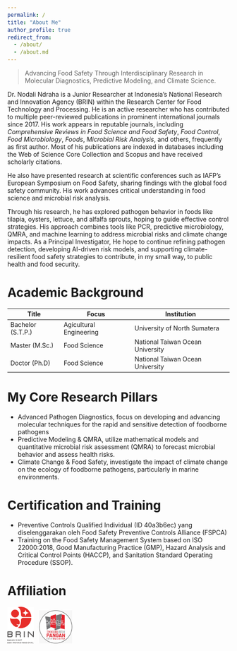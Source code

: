 ```yaml
---
permalink: /
title: "About Me"
author_profile: true
redirect_from: 
  - /about/
  - /about.md
---
```

> Advancing Food Safety Through Interdisciplinary Research in Molecular Diagnostics, Predictive Modeling, and Climate Science.

Dr. Nodali Ndraha is a Junior Researcher at Indonesia’s National Research and Innovation Agency (BRIN) within the Research Center for Food Technology and Processing. He is an active researcher who has contributed to multiple peer-reviewed publications in prominent international journals since 2017. His work appears in reputable journals, including <em>Comprehensive Reviews in Food Science and Food Safety</em>, <em>Food Control</em>, <em>Food Microbiology</em>, <em>Foods</em>, <em>Microbial Risk Analysis</em>, and others, frequently as first author. Most of his publications are indexed in databases including the Web of Science Core Collection and Scopus and have received scholarly citations.

He also have presented research at scientific conferences such as IAFP’s European Symposium on Food Safety, sharing findings with the global food safety community. His work advances critical understanding in food science and microbial risk analysis.

Through his research, he has explored pathogen behavior in foods like tilapia, oysters, lettuce, and alfalfa sprouts, hoping to guide effective control strategies. His approach combines tools like PCR, predictive microbiology, QMRA, and machine learning to address microbial risks and climate change impacts. As a Principal Investigator, He hope to continue refining pathogen detection, developing AI-driven risk models, and supporting climate-resilient food safety strategies to contribute, in my small way, to public health and food security.

Academic Background 
=====

| Title | Focus | Institution |
| --- | --- | --- |
| Bachelor (S.T.P.) | Agicultural Engineering | University of North Sumatera |
| Master (M.Sc.) | Food Science | National Taiwan Ocean University |
| Doctor (Ph.D) | Food Science | National Taiwan Ocean University |


My Core Research Pillars 
=====
* Advanced Pathogen Diagnostics, focus on developing and advancing molecular techniques for the rapid and sensitive detection of foodborne pathogens
* Predictive Modeling & QMRA, utilize mathematical models and quantitative microbial risk assessment (QMRA) to forecast microbial behavior and assess health risks.
* Climate Change & Food Safety, investigate the impact of climate change on the ecology of foodborne pathogens, particularly in marine environments.


Certification and Training
=====
* Preventive Controls Qualified Individual (ID 40a3b6ec) yang diselenggarakan oleh Food Safety Preventive Controls Alliance (FSPCA)
* Training on the Food Safety Management System based on ISO 22000:2018, Good Manufacturing Practice (GMP), Hazard Analysis and Critical Control Points (HACCP), and Sanitation Standard Operating Procedure (SSOP).

Affiliation  
=====
<img src = "images/logo_brin.png" width = "60px" /> &nbsp;
<img src = "images/logo_prtpp.png" width = "75px" />
